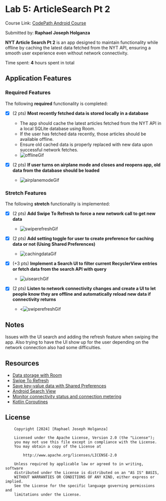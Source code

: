# Lab 5: ArticleSearch Pt 2

Course Link: [CodePath Android Course](https://courses.codepath.org/courses/and102/unit/5#!labs)

Submitted by: **Raphael Joseph Holganza** <!-- Replace 'Your Name Here' with your actual name -->

**NYT Article Search Pt 2** is an app designed to maintain functionality while offline by caching the latest data fetched from the NYT API, ensuring a smooth user experience even without network connectivity.

Time spent: **4** hours spent in total <!-- Replace 'X' with the number of hours you spent on this project -->

## Application Features

### Required Features

The following **required** functionality is completed:

- [x] (2 pts) **Most recently fetched data is stored locally in a database**
  - The app should cache the latest articles fetched from the NYT API in a local SQLite database using Room.
  - If the user has fetched data recently, those articles should be available offline.
  - Ensure old cached data is properly replaced with new data upon successful network fetches.
  -  ![offlineGif](https://github.com/user-attachments/assets/ed437a23-bf08-4ab3-9d7e-367df31de790) <!-- Replace this link with your actual image/GIF link -->

- [x] (2 pts) **If user turns on airplane mode and closes and reopens app, old data from the database should be loaded**
  -  ![airplanemodeGif](https://github.com/user-attachments/assets/73a58bc6-3520-42eb-849b-30515f68490a) <!-- Replace this link with your actual image/GIF link -->

### Stretch Features

The following **stretch** functionality is implemented:

- [x] (2 pts) **Add Swipe To Refresh to force a new network call to get new data**
  - ![swiperefreshGif](https://github.com/user-attachments/assets/5bb88ad0-b5dc-4ea1-8dcc-3a17a08815dc) <!-- Replace this link with your actual image/GIF link -->

- [x] (2 pts) **Add setting toggle for user to create preference for caching data or not (Using Shared Preferences)**
  -  ![cachingdataGif](https://github.com/user-attachments/assets/a96ffe07-4609-4a85-8995-bd5264ae8f9a)<!-- Replace this link with your actual image/GIF link -->

- [x] (+3 pts) **Implement a Search UI to filter current RecyclerView entries or fetch data from the search API with query**
  -  ![uisearchGif](https://github.com/user-attachments/assets/2cf602c1-5f3c-43fc-915c-9728444df396) <!-- Replace this link with your actual image/GIF link -->

- [x] (2 pts) **Listen to network connectivity changes and create a UI to let people know they are offline and automatically reload new data if connectivity returns**
  -  <![swiperefreshGif](https://github.com/user-attachments/assets/58f1cc95-b239-433f-a7b8-f1201399e6be) <!-- Replace this link with your actual image/GIF link -->

## Notes

Issues with the UI search and adding the refresh feature when swiping the app.
Also trying to have the UI show up for the user depending on the network connection also had some difficulties. <!-- Replace this with your specific challenges and experiences -->

## Resources

- [Data storage with Room](https://developer.android.com/training/data-storage/room)
- [Swipe To Refresh](https://developer.android.com/training/swipe/add-swipe-interface)
- [Save key-value data with Shared Preferences](https://developer.android.com/training/data-storage/shared-preferences)
- [Android Search View](https://developer.android.com/reference/android/widget/SearchView)
- [Monitor connectivity status and connection metering](https://developer.android.com/training/monitoring-device-state/connectivity-status-type)
- [Kotlin Coroutines](https://kotlinlang.org/docs/coroutines-overview.html)

## License

```plaintext
    Copyright [2024] [Raphael Joseph Holganza]

    Licensed under the Apache License, Version 2.0 (the "License");
    you may not use this file except in compliance with the License.
    You may obtain a copy of the License at

        http://www.apache.org/licenses/LICENSE-2.0

    Unless required by applicable law or agreed to in writing, software
    distributed under the License is distributed on an "AS IS" BASIS,
    WITHOUT WARRANTIES OR CONDITIONS OF ANY KIND, either express or implied.
    See the License for the specific language governing permissions and
    limitations under the License.
